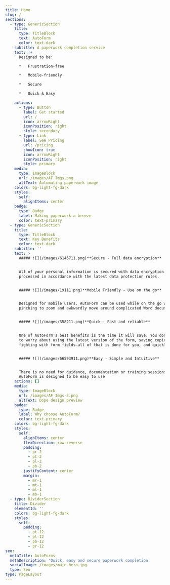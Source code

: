 ```yaml
---
title: Home
slug: /
sections:
  - type: GenericSection
    title:
      type: TitleBlock
      text: AutoForm
      color: text-dark
    subtitle: A paperwork completion service
    text: |+
      Designed to be:

      *   Frustration-free

      *   Mobile-friendly

      *   Secure

      *   Quick & Easy

    actions:
      - type: Button
        label: Get started
        url: /
        icon: arrowRight
        iconPosition: right
        style: secondary
      - type: Link
        label: See Pricing
        url: /pricing
        showIcon: true
        icon: arrowRight
        iconPosition: right
        style: primary
    media:
      type: ImageBlock
      url: /images/AF Imgs.png
      altText: Automating paperwork image
    colors: bg-light-fg-dark
    styles:
      self:
        alignItems: center
    badge:
      type: Badge
      label: Making paperwork a breeze
      color: text-primary
  - type: GenericSection
    title:
      type: TitleBlock
      text: Key Benefits
      color: text-dark
    subtitle: ''
    text: >
      ##### ![](/images/6145711.png)**Secure - Full data encryption**


      All of your personal information is secured with data encryption and
      processed in accordance with the latest data protection rules.


      ##### ![](/images/19111.png)**Mobile Friendly - Use on the go**


      Designed for mobile users. AutoForm can be used while on the go without
      pinching to zoom and awkwardly move around complicated Word documents.


      ##### ![](/images/358211.png)**Quick - Fast and reliable**


      One of AutoForm's best benefits is the time it will save. You don't need
      to worry about using the latest version of the form, saving copies, or
      fighting with form fields—all of that is done for you, and quickly, too!


      ##### ![](/images/66593911.png)**Easy - Simple and Intuitive**


      There is no need for guidance, documentation or training sessions.
      AutoForm is designed to be easy to use
    actions: []
    media:
      type: ImageBlock
      url: /images/AF Imgs-3.png
      altText: Dope design preview
    badge:
      type: Badge
      label: Why choose AutoForm?
      color: text-primary
    colors: bg-light-fg-dark
    styles:
      self:
        alignItems: center
        flexDirection: row-reverse
        padding:
          - pr-2
          - pt-2
          - pl-2
          - pb-2
        justifyContent: center
        margin:
          - mr-1
          - mt-1
          - ml-1
          - mb-1
  - type: DividerSection
    title: Divider
    elementId: ''
    colors: bg-light-fg-dark
    styles:
      self:
        padding:
          - pt-12
          - pl-12
          - pb-12
          - pr-12
seo:
  metaTitle: AutoForms
  metaDescription: 'Quick, easy and secure paperwork completion'
  socialImage: /images/main-hero.jpg
  type: Seo
type: PageLayout
---
```

